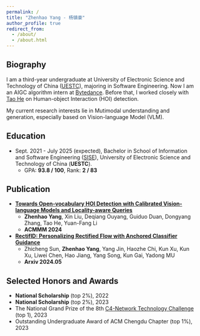```yaml
---
permalink: /
title: "Zhenhao Yang - 杨镇豪"
author_profile: true
redirect_from: 
  - /about/
  - /about.html
---
```


Biography
------
I am a third-year undergraduate at University of Electronic Science and Technology of China ([UESTC](https://en.uestc.edu.cn/)), majoring in Software Engineering. Now I am an AIGC algorithm intern at [Bytedance](https://www.bytedance.com/). Before that, I worked closely with [Tao He](https://ht014.github.io/) on Human-object Interaction (HOI) detection. 

My current research interests lie in Mutimodal understanding and generation, especially based on Vision-language Model (VLM).

Education
------
* Sept. 2021 - July 2025 (expected), Bachelor in School of Information and Software Engineering ([SISE](https://sise.uestc.edu.cn/)), University of Electronic Science and Technology of China (**UESTC**).
  * GPA: **93.8 / 100**, Rank: **2 / 83**
    
Publication
------
* [**Towards Open-vocabulary HOI Detection with Calibrated Vision-language Models and Locality-aware Queries**]()
  * **Zhenhao Yang**, Xin Liu, Deqiang Ouyang, Guiduo Duan, Dongyang Zhang, Tao He, Yuan-Fang Li
  * **ACMMM 2024**
* [**RectifID: Personalizing Rectified Flow with Anchored Classifier Guidance**](https://arxiv.org/pdf/2405.14677)
  * Zhicheng Sun, **Zhenhao Yang**, Yang Jin, Haozhe Chi, Kun Xu, Kun Xu, Liwei Chen, Hao Jiang, Yang Song, Kun Gai, Yadong MU
  * **Arxiv 2024.05**
  
Selected Honors and Awards
------
* **National Scholarship** (top 2%), 2022
* **National Scholarship** (top 2%), 2023
* The National Grand Prize of the 8th [C4-Network Technology Challenge](http://net.c4best.cn/) (top 1), 2023
* Outstanding Undergraduate Award of ACM Chengdu Chapter (top 1%), 2023

